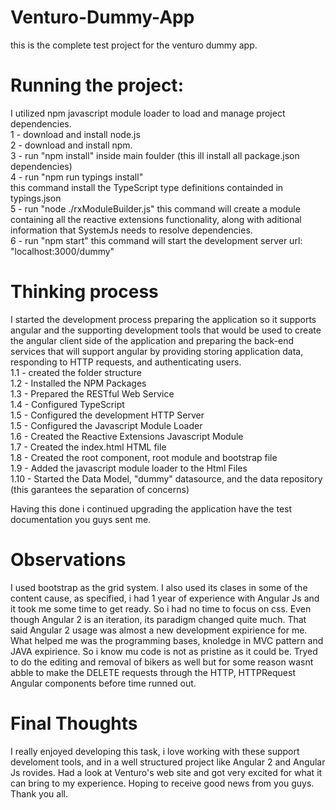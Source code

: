 # Venturo-Dummy-App

this is the complete test project for the venturo dummy app.

# Running the project:
I utilized npm javascript module loader to load and manage project dependencies.  
1 - download and install node.js   
2 - download and install npm.   
3 - run "npm install" inside main foulder (this ill install all package.json dependencies)   
4 - run "npm run typings install"  
  this command install the TypeScript type definitions containded in typings.json     
5 - run "node ./rxModuleBuilder.js" this command will create a module containing all the reactive extensions functionality, along with aditional information that SystemJs needs to resolve dependencies.     
6 - run "npm start" this command will start the development server url: "localhost:3000/dummy"   

# Thinking process
I started the development process preparing the application so it supports angular and the supporting development tools that would be used to create the angular client side of the application and preparing the back-end services that will support angular by providing storing application data, responding to HTTP requests, and authenticating users.   
    1.1 - created the folder structure   
    1.2 - Installed the NPM Packages  
    1.3 - Prepared the RESTful Web Service   
    1.4 - Configured TypeScript  
    1.5 - Configured the development HTTP Server  
    1.5 - Configured the Javascript Module Loader  
    1.6 - Created the Reactive Extensions Javascript Module  
    1.7 - Created the index.html HTML file  
    1.8 - Created the root component, root module and bootstrap file  
    1.9 - Added the javascript module loader to the Html Files  
    1.10 - Started the Data Model, "dummy" datasource, and the data repository (this garantees the separation of concerns)  
    
Having this done i continued upgrading the application have the test documentation you guys sent me. 

# Observations
I used bootstrap as the grid system. I also used its clases in some of the content cause, as specified, i had 1 year of experience with Angular Js and it took me some time to get ready. So i had no time to focus on css. Even though Angular 2 is an iteration, its paradigm changed quite much. That said Angular 2 usage was almost a new development expirience for me. What helped me was the programming bases, knoledge in MVC pattern and JAVA expirience. So i know mu code is not as pristine as it could be.
Tryed to do the editing and removal of bikers as well but for some reason wasnt abble to make the DELETE requests through the HTTP, HTTPRequest Angular components before time runned out. 

# Final Thoughts
I really enjoyed developing this task, i love working with these support develoment tools, and in a well structured project like Angular 2 and Angular Js rovides. Had a look at Venturo's web site and got very excited for what it can bring to my experience. Hoping to receive good news from you guys. Thank you all.
